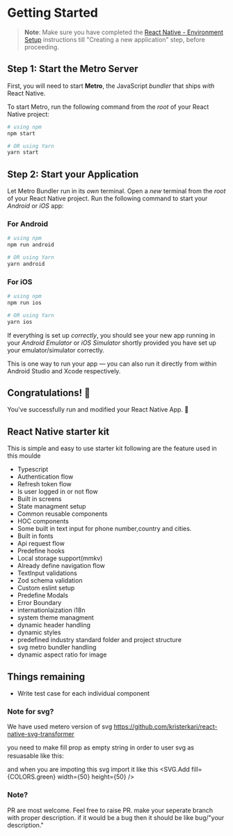 # Getting Started

> **Note**: Make sure you have completed the [React Native - Environment Setup](https://reactnative.dev/docs/environment-setup) instructions till "Creating a new application" step, before proceeding.

## Step 1: Start the Metro Server

First, you will need to start **Metro**, the JavaScript _bundler_ that ships _with_ React Native.

To start Metro, run the following command from the _root_ of your React Native project:

```bash
# using npm
npm start

# OR using Yarn
yarn start
```

## Step 2: Start your Application

Let Metro Bundler run in its _own_ terminal. Open a _new_ terminal from the _root_ of your React Native project. Run the following command to start your _Android_ or _iOS_ app:

### For Android

```bash
# using npm
npm run android

# OR using Yarn
yarn android
```

### For iOS

```bash
# using npm
npm run ios

# OR using Yarn
yarn ios
```

If everything is set up _correctly_, you should see your new app running in your _Android Emulator_ or _iOS Simulator_ shortly provided you have set up your emulator/simulator correctly.

This is one way to run your app — you can also run it directly from within Android Studio and Xcode respectively.

## Congratulations! :tada:

You've successfully run and modified your React Native App. :partying_face:

## React Native starter kit

This is simple and easy to use starter kit following are the feature used in this moulde

- Typescript
- Authentication flow
- Refresh token flow
- Is user logged in or not flow
- Built in screens
- State managment setup
- Common reusable components
- HOC components
- Some built in text input for phone number,country and cities.
- Built in fonts
- Api request flow
- Predefine hooks
- Local storage support(mmkv)
- Already define navigation flow
- TextInput validations
- Zod schema validation
- Custom eslint setup
- Predefine Modals
- Error Boundary
- internationlaization i18n
- system theme managment
- dynamic header handling
- dynamic styles
- predefined industry standard folder and project structure
- svg metro bundler handling
- dynamic aspect ratio for image

## Things remaining

- Write test case for each individual component

### Note for svg?

We have used metero version of svg
https://github.com/kristerkari/react-native-svg-transformer

you need to make fill prop as empty string in order to user svg as resuasable like this:
<svg width="16" height="16" viewBox="0 0 16 16" fill="black" xmlns="http://www.w3.org/2000/svg">

</svg>

and when you are impoting this svg import it like this
<SVG.Add fill={COLORS.green} width={50} height={50} />

### Note?

PR are most welcome. Feel free to raise PR. make your seperate branch with proper description. if it would be a bug then it should be like bug/"your description."
